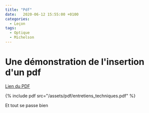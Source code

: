 ```yaml
---
title: "Pdf"
date:   2020-06-12 15:55:00 +0100
categories:
  - Leçon
tags:
  - Optique
  - Michelson
---
```


# Une démonstration de l'insertion d'un pdf

[Lien du PDF](/assets/pdf/entretiens_techniques.pdf)

{% include pdf src="/assets/pdf/entretiens_techniques.pdf" %}

Et tout se passe bien


